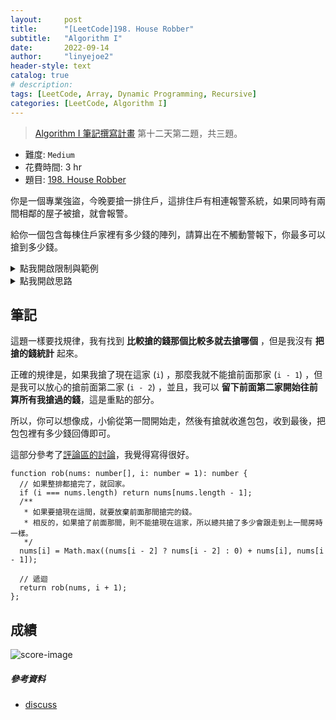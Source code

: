 ```yaml
---
layout:     post
title:      "[LeetCode]198. House Robber"
subtitle:   "Algorithm I"
date:       2022-09-14
author:     "linyejoe2"
header-style: text
catalog: true
# description: 
tags: [LeetCode, Array, Dynamic Programming, Recursive]
categories: [LeetCode, Algorithm I]
---
```


> [Algorithm I 筆記撰寫計畫](/2022/06/14/leetcode/Algorithm/Algorithm%20I/Starting-write-Algorithm-I-Note/#09-x2F-13-Day-12-Dynamic-Programming) 第十二天第二題，共三題。

+ 難度: `Medium`
+ 花費時間: 3 hr
+ 題目: [198. House Robber](https://leetcode.com/problems/house-robber/)

你是一個專業強盜，今晚要搶一排住戶，這排住戶有相連報警系統，如果同時有兩間相鄰的屋子被搶，就會報警。

給你一個包含每棟住戶家裡有多少錢的陣列，請算出在不觸動警報下，你最多可以搶到多少錢。

<!--more-->

<details><summary>點我開啟限制與範例</summary>

**限制:**

+ `1 <= nums.length <= 100`
+ `0 <= nums[i] <= 400`

**Example 1:**

<!-- ![example-image-1](https://assets.leetcode.com/uploads/2019/02/16/oranges.png) -->

```=
Input: nums = [1,2,3,1]
Output: 4
Explanation: Rob house 1 (money = 1) and then rob house 3 (money = 3).
Total amount you can rob = 1 + 3 = 4.
```

**Example 2:**

<!-- ![example-image-2](https://assets.leetcode.com/uploads/2021/04/24/01-2-grid.jpg) -->

```=
Input: nums = [2,7,9,3,1]
Output: 12
Explanation: Rob house 1 (money = 2), rob house 3 (money = 9) and rob house 5 (money = 1).
Total amount you can rob = 2 + 9 + 1 = 12.
```

</details>

<details><summary>點我開啟思路</summary>

<p class="text-h2"> 思路 </p>

原本做到了逐步更新，但最後有點問題，看了下評論區的解答。

------------ 有問題的逐步更新的做法 --------------

```rust
// case 1
[5, 2, 3, 4, 2, 4] // input
[5,       4,    4] // = 13

// case 2
[1, 3, 9, 8, 1, 3] // input
[   3,    8,    3] // = 14
```

case 1 我們可以發現，答案不一定是純奇數或是偶數(不用每隔一間都搶)

case 2 我們可以發現，就算是陣列裡最大的數字( 9 )也不一定會被搶到。

我想用逐步更新的方式做這題

最後這個做法被下面這個 test case 給擊敗了

`[2, 3, 2]` 由於我最後做出來是 `[0, 3, 0]` 所以失敗了。

```TS=
function rob(nums: number[]): number {
  let robbeds: number[] = [nums[0]];

  // 正向遍歷，如果準備要搶的下一家比現在已經搶完的有錢，就把現在這間的錢還回去，改搶下面那間。
  for (let i = 1; i < nums.length; i++) {
    if (nums[i] > robbeds[i - 1]) {
      // 如果這間比較有錢，就把上間的錢還回去，改搶這間。
      robbeds[i - 1] = 0;
      robbeds[i] = nums[i];
    } else {
      // 如果這間比較沒錢，那就不搶了。
      robbeds[i] = 0;
    }
  }

  // 反向遍歷，再反的檢查一次有沒有更多錢的家，有就去搶，然後一樣把搶完的錢還回去。
  for (let i = nums.length - 1; i > -1; i--) {
    if (nums[i] >= robbeds[i + 1]) {
      robbeds[i + 1] = 0;
      robbeds[i] = nums[i];
    }
  }

  // 最後再正向檢查一次，
  for (let i = 0; i < nums.length; i++) {
    // 如果有連續三家都沒有搶的，就去搶中間那家。
    if (robbeds[i] === 0 && robbeds[i] === robbeds[i - 1] && robbeds[i] === robbeds[i + 1]) robbeds[i] = nums[i];

    // 頭尾兩家分別檢查。
    if (i === 0 && robbeds[i] === 0 && robbeds[i + 1] === 0) robbeds[i] = nums[i];
    if (i === nums.length - 1 && robbeds[i] === 0 && robbeds[i - 1] === 0) robbeds[i] = nums[i];
  }

  console.log(robbeds);
  return robbeds.reduce((sum, cur) => sum + cur, 0);
};
```

</details>

## 筆記

這題一樣要找規律，我有找到 **比較搶的錢那個比較多就去搶哪個** ，但是我沒有 **把搶的錢統計** 起來。

正確的規律是，如果我搶了現在這家 (`i`) ，那麼我就不能搶前面那家 (`i - 1`) ，但是我可以放心的搶前面第二家 (`i - 2`) ，並且，我可以 **留下前面第二家開始往前算所有我搶過的錢**，這是重點的部分。

所以，你可以想像成，小偷從第一間開始走，然後有搶就收進包包，收到最後，把包包裡有多少錢回傳即可。

這部分參考了[評論區的討論][discuss]，我覺得寫得很好。

```TS=
function rob(nums: number[], i: number = 1): number {
  // 如果整排都搶完了，就回家。
  if (i === nums.length) return nums[nums.length - 1];
  /**
   * 如果要搶現在這間，就要放棄前面那間搶完的錢。
   * 相反的，如果搶了前面那間，則不能搶現在這家，所以總共搶了多少會跟走到上一間房時一樣。
   */
  nums[i] = Math.max((nums[i - 2] ? nums[i - 2] : 0) + nums[i], nums[i - 1]);
  
  // 遞迴
  return rob(nums, i + 1);
};

```

## 成績

![score-image](https://i.imgur.com/kcXtKez.png)

##### 參考資料

+ [discuss]

[discuss]: https://leetcode.com/problems/house-robber/discuss/156523/From-good-to-great.-How-to-approach-most-of-DP-problems.

